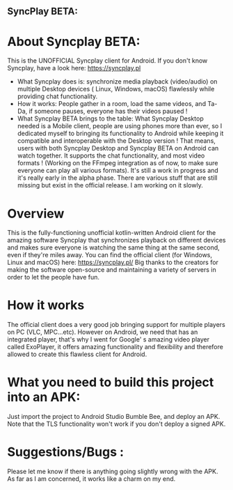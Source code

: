 ## SyncPlay BETA:

# About Syncplay BETA:

This is the UNOFFICIAL Syncplay client for Android. If you don't know Syncplay, have a look
here: https://syncplay.pl

- What Syncplay does is: synchronize media playback (video/audio) on multiple Desktop devices (
  Linux, Windows, macOS) flawlessly while providing chat functionality.
- How it works: People gather in a room, load the same videos, and Ta-Da, if someone pauses,
  everyone has their videos paused !
- What Syncplay BETA brings to the table: What Syncplay Desktop needed is a Mobile client, people
  are using phones more than ever, so I dedicated myself to bringing its functionality to Android
  while keeping it compatible and interoperable with the Desktop version ! That means, users with
  both Syncplay Desktop and Syncplay BETA on Android can watch together. It supports the chat
  functionality, and most video formats ! (Working on the FFmpeg integration as of now, to make sure
  everyone can play all various formats). It's still a work in progress and it's really early in the
  alpha phase. There are various stuff that are still missing but exist in the official release. I
  am working on it slowly.

# Overview

This is the fully-functioning unofficial kotlin-written Android client for the amazing software
Syncplay that synchronizes playback on different devices and makes sure everyone is watching the
same thing at the same second, even if they're miles away. You can find the official client (for
Windows, Linux and macOS) here: https://syncplay.pl/
Big thanks to the creators for making the software open-source and maintaining a variety of servers
in order to let the people have fun.

# How it works

The official client does a very good job bringing support for multiple players on PC (VLC,
MPC...etc). However on Android, we need that has an integrated player, that's why I went for Google'
s amazing video player called ExoPlayer, it offers amazing functionality and flexibility and
therefore allowed to create this flawless client for Android.

# What you need to build this project into an APK:

Just import the project to Android Studio Bumble Bee, and deploy an APK. Note that the TLS
functionality won't work if you don't deploy a signed APK.

# Suggestions/Bugs :

Please let me know if there is anything going slightly wrong with the APK. As far as I am concerned,
it works like a charm on my end.
